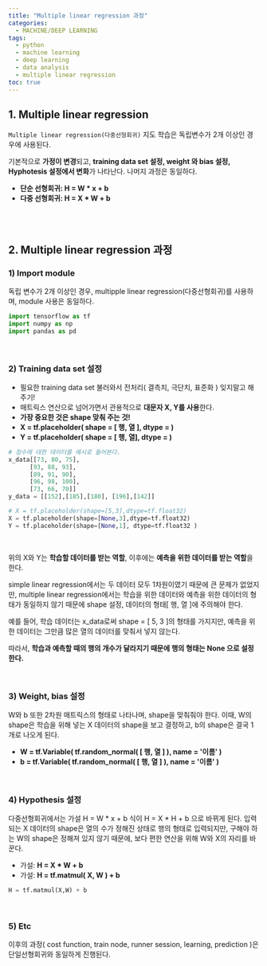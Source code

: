 ```yaml
---
title: "Multiple linear regression 과정"
categories: 
  - MACHINE/DEEP LEARNING
tags:
  - python
  - machine learning
  - deep learning
  - data analysis
  - multiple linear regression
toc: true
---
```


## 1. Multiple linear regression 

`Multiple linear regression(다중선형회귀)` 지도 학습은 독립변수가 2개 이상인 경우에 사용된다.

기본적으로 **가정이 변경**되고, **training data set 설정, weight 와 bias 설정, Hyphotesis 설정에서 변화**가 나타난다.
나머지 과정은 동일하다.

- **단순 선형회귀: H = W \* x + b**
- **다중 선형회귀: H = X \* W + b**

<br><br>

## 2. Multiple linear regression 과정 

### 1) Import module

독립 변수가 2개 이상인 경우, multipple linear regression(다중선형회귀)를 사용하며, module 사용은 동일하다.

```python
import tensorflow as tf
import numpy as np
import pandas as pd
```

<br>

### 2)  Training data set 설정

- 필요한 training data set 불러와서 전처리( 결측치, 극단치, 표준화 ) 잊지말고 해주기!
- 매트릭스 연산으로 넘어가면서 관용적으로 **대문자 X, Y를 사용**한다. 
- **가장 중요한 것은 shape 맞춰 주는 것!**
- **X = tf.placeholder( shape = [ 행, 열 ], dtype = )**
- **Y = tf.placeholder( shape = [ 행, 열], dtype = )**

```python
# 점수에 대한 데이터를 예시로 들어본다.
x_data[[73, 80, 75],
      [93, 88, 93],
      [89, 91, 90],
      [96, 98, 100],
      [73, 66, 70]]
y_data = [[152],[185],[180], [196],[142]]

# X = tf.placeholder(shape=[5,3],dtype=tf.float32)
X = tf.placeholder(shape=[None,3],dtype=tf.float32)
Y = tf.placeholder(shape=[None,1], dtype=tf.float32 )
```

 <br>

위의 X와 Y는 **학습할 데이터를 받는 역할**, 이후에는 **예측을 위한 데이터를 받는 역할**을 한다.

simple linear regression에서는 두 데이터 모두 1차원이였기 때문에 큰 문제가 없었지만, 
multiple linear regression에서는 학습을 위한 데이터와 예측을 위한 데이터의 형태가 동일하지 않기 때문에 shape 설정, 데이터의 형태[ 행, 열 ]에 주의해야 한다.

예를 들어, 학습 데이터는 x_data로써 shape = [ 5, 3 ]의 형태를 가지지만, 
예측을 위한 데이터는 그만큼 많은 열의 데이터를 맞춰서 넣지 않는다. 

따라서, **학습과 예측할 때의 행의 개수가 달라지기 때문에 행의 형태는 None 으로 설정한다.** 

 <br>

### 3) Weight, bias 설정

W와 b 또한 2차원 매트릭스의 형태로 나타나며, shape을 맞춰줘야 한다.
이때, W의 shape은 학습을 위해 넣는 X 데이터의 shape을 보고 결정하고, b의 shape은 결국 1개로 나오게 된다. 

- **W = tf.Variable( tf.random_normal( [ 행, 열 ] ), name = '이름' )**
- **b = tf.Variable( tf.random_normal( [ 행, 열 ] ), name = '이름' )**

 <br>

### 4) Hypothesis 설정

다중선형회귀에서는 가설 H = W * x + b 식이 H = X * H + b 으로 바뀌게 된다.
입력되는 X 데이터의 shape은 열의 수가 정해진 상태로 행의 형태로 입력되지만, 구해야 하는 W의 shape은 정해져 있지 않기 때문에, 보다 편한 연산을 위해 W와 X의 자리를 바꾼다.

- 가설: **H = X \* W + b** 
- 가설: **H = tf.matmul( X, W ) + b**

```python
H = tf.matmul(X,W) + b
```

<br>

### 5) Etc

이후의 과정( cost function, train node, runner session, learning, prediction )은 단일선형회귀와 동일하게 진행된다.